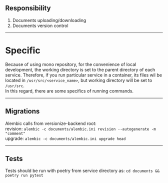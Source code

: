 ## Responsibility
1. Documents uploading/downloading
2. Documents version control

---
# Specific
   Because of using mono repository, for the convenience of local development, 
   the working directory is set to the parent directory of each service. 
   Therefore, if you run particular service in a container, its files wil be located in `/usr/src/<service_name>`, 
   but working directory will be set to `/usr/src`.  
   In this regard, there are some specifics of running commands.

---
## Migrations  
Alembic calls from versionize-backend root:  
revision: `alembic -c documents/alembic.ini revision --autogenerate -m "comment"`  
upgrade: `alembic -c documents/alembic.ini upgrade head`

---
## Tests
Tests should be run with poetry from service directory as:
`cd documents && poetry run pytest`
